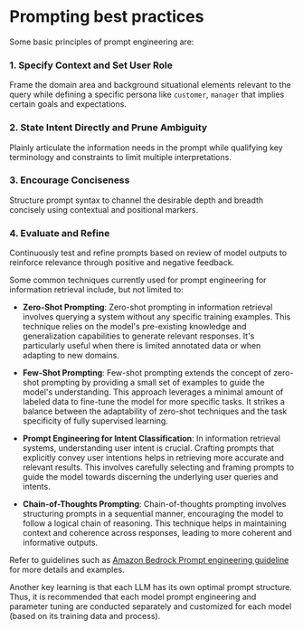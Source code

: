 # Prompting best practices

Some basic principles of prompt engineering are:

### 1. Specify Context and Set User Role

Frame the domain area and background situational elements relevant to the query while defining a specific persona like `customer`, `manager` that implies certain goals and expectations.

### 2. State Intent Directly and Prune Ambiguity

Plainly articulate the information needs in the prompt while qualifying key terminology and constraints to limit multiple interpretations.

### 3. Encourage Conciseness

Structure prompt syntax to channel the desirable depth and breadth concisely using contextual and positional markers.

### 4. Evaluate and Refine

Continuously test and refine prompts based on review of model outputs to reinforce relevance through positive and negative feedback.

Some common techniques currently used for prompt engineering for information retrieval include, but not limited to:

* **Zero-Shot Prompting**: Zero-shot prompting in information retrieval involves querying a system without any specific training examples. This technique relies on the model's pre-existing knowledge and generalization capabilities to generate relevant responses. It's particularly useful when there is limited annotated data or when adapting to new domains.

* **Few-Shot Prompting**: Few-shot prompting extends the concept of zero-shot prompting by providing a small set of examples to guide the model's understanding. This approach leverages a minimal amount of labeled data to fine-tune the model for more specific tasks. It strikes a balance between the adaptability of zero-shot techniques and the task specificity of fully supervised learning.

* **Prompt Engineering for Intent Classification**: In information retrieval systems, understanding user intent is crucial. Crafting prompts that explicitly convey user intentions helps in retrieving more accurate and relevant results. This involves carefully selecting and framing prompts to guide the model towards discerning the underlying user queries and intents.

* **Chain-of-Thoughts Prompting**: Chain-of-thoughts prompting involves structuring prompts in a sequential manner, encouraging the model to follow a logical chain of reasoning. This technique helps in maintaining context and coherence across responses, leading to more coherent and informative outputs.

Refer to guidelines such as [Amazon Bedrock Prompt engineering guideline](https://docs.aws.amazon.com/bedrock/latest/userguide/prompt-engineering-guidelines.html) for more details and examples.

Another key learning is that each LLM has its own optimal prompt structure. Thus, it is recommended that each model prompt engineering and parameter tuning are conducted separately and customized for each model (based on its training data and process).
